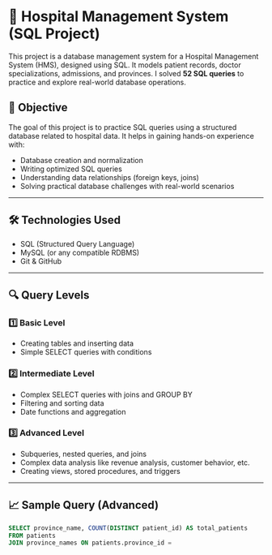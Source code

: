 # 🏥 Hospital Management System (SQL Project)

This project is a database management system for a Hospital Management System (HMS), designed using SQL. It models patient records, doctor specializations, admissions, and provinces. I solved **52 SQL queries** to practice and explore real-world database operations.



## 🎯 Objective

The goal of this project is to practice SQL queries using a structured database related to hospital data. It helps in gaining hands-on experience with:
- Database creation and normalization
- Writing optimized SQL queries
- Understanding data relationships (foreign keys, joins)
- Solving practical database challenges with real-world scenarios

---

## 🛠️ Technologies Used

- SQL (Structured Query Language)
- MySQL (or any compatible RDBMS)
- Git & GitHub

---

## 🔍 Query Levels

### 1️⃣ **Basic Level**
- Creating tables and inserting data
- Simple SELECT queries with conditions

### 2️⃣ **Intermediate Level**
- Complex SELECT queries with joins and GROUP BY
- Filtering and sorting data
- Date functions and aggregation

### 3️⃣ **Advanced Level**
- Subqueries, nested queries, and joins
- Complex data analysis like revenue analysis, customer behavior, etc.
- Creating views, stored procedures, and triggers

---

## 📈 Sample Query (Advanced)

```sql
SELECT province_name, COUNT(DISTINCT patient_id) AS total_patients
FROM patients
JOIN province_names ON patients.province_id =

